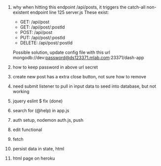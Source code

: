 1. why when hitting this endpoint /api/posts, it triggers the catch-all non-existent endpoint 
    line 125 server.js
    These exist:
    * GET: /api/post
    * GET: /api/post/:postId
    * POST: /api/post
    * PUT: /api/post/:postId
    * DELETE: /api/post/:postId

    Possible solution, update config file with this url mongodb://dev:password@ds123371.mlab.com:23371/dash-app

2. how to keep password in above url secret

3. create new post has a extra close button, not sure how to remove

4. need submit listener to pull in input data to seed into database, but not working

5. jquery eslint $ fix (done)

6. search for (@help) in app.js

7. auth setup, nodemon auth.js, push

8. edit functional

9. fetch

10. persist data in state, html

11. html page on heroku